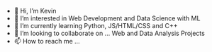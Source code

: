 - 👋 Hi, I’m Kevin
- 👀 I’m interested in Web Development and Data Science with ML
- 🌱 I’m currently learning Python, JS/HTML/CSS and C++
- 💞️ I’m looking to collaborate on ... Web and Data Analysis Projects
- 📫 How to reach me ...

<!---
kdorseyjr/kdorseyjr is a ✨ special ✨ repository because its `README.md` (this file) appears on your GitHub profile.
You can click the Preview link to take a look at your changes.
--->
